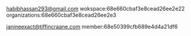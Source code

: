 habibhassan293@gmail.com
wokspace:68e660cbaf3e8cead26ee2e22
organizations:68e660cbaf3e8cead26ee2e3




janineexact@tiffincraane.com
member:68e50399cfb689e4d4a21df6